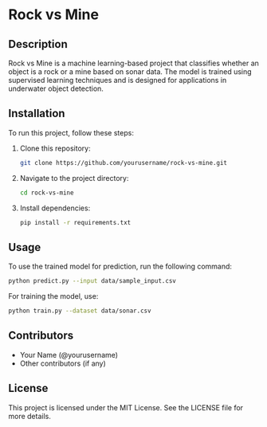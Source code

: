 # Rock vs Mine

## Description
Rock vs Mine is a machine learning-based project that classifies whether an object is a rock or a mine based on sonar data. The model is trained using supervised learning techniques and is designed for applications in underwater object detection.

## Installation
To run this project, follow these steps:

1. Clone this repository:
   ```bash
   git clone https://github.com/yourusername/rock-vs-mine.git
   ```
2. Navigate to the project directory:
   ```bash
   cd rock-vs-mine
   ```
3. Install dependencies:
   ```bash
   pip install -r requirements.txt
   ```

## Usage
To use the trained model for prediction, run the following command:
```bash
python predict.py --input data/sample_input.csv
```

For training the model, use:
```bash
python train.py --dataset data/sonar.csv
```

## Contributors
- Your Name (@yourusername)
- Other contributors (if any)

## License
This project is licensed under the MIT License. See the LICENSE file for more details.
